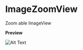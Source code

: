 # ImageZoomView
Zoom able ImageView

**Preview**

![Alt Text](https://drive.google.com/file/d/0BzqrFmvXneLncURMVkk5UlR3eW8/view?usp=sharing)
